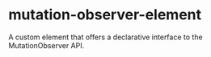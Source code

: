 # mutation-observer-element
A custom element that offers a declarative interface to the MutationObserver API.
